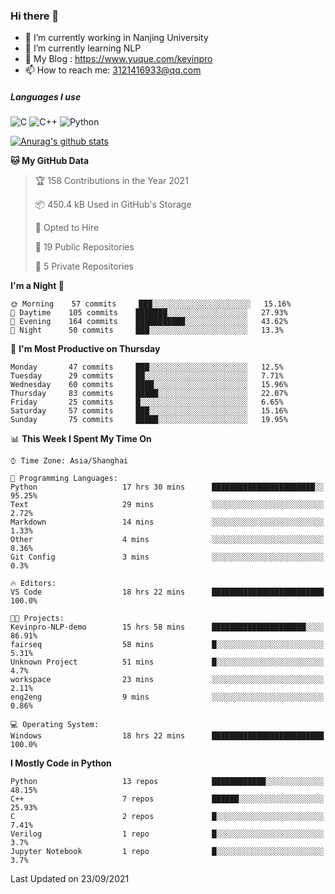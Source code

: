 ### Hi there 👋

- 🔭 I’m currently working in Nanjing University
- 🌱 I’m currently learning NLP
- 👯 My Blog : https://www.yuque.com/kevinpro
- 📫 How to reach me: 3121416933@qq.com

##### Languages I use
![C](https://img.shields.io/badge/-C-000000?style=flat&logo=c)
![C++](https://img.shields.io/badge/-C++-000000?style=flat&logo=c%2B%2B)
![Python](https://img.shields.io/badge/-Python-000000?style=flat&logo=python)

[![Anurag's github stats](https://github-readme-stats.vercel.app/api?username=Ricardokevins)](https://github.com/anuraghazra/github-readme-stats)

<!--START_SECTION:waka-->
**🐱 My GitHub Data** 

> 🏆 158 Contributions in the Year 2021
 > 
> 📦 450.4 kB Used in GitHub's Storage 
 > 
> 💼 Opted to Hire
 > 
> 📜 19 Public Repositories 
 > 
> 🔑 5 Private Repositories  
 > 
**I'm a Night 🦉** 

```text
🌞 Morning    57 commits     ███░░░░░░░░░░░░░░░░░░░░░░   15.16% 
🌆 Daytime    105 commits    ███████░░░░░░░░░░░░░░░░░░   27.93% 
🌃 Evening    164 commits    ███████████░░░░░░░░░░░░░░   43.62% 
🌙 Night      50 commits     ███░░░░░░░░░░░░░░░░░░░░░░   13.3%

```
📅 **I'm Most Productive on Thursday** 

```text
Monday       47 commits     ███░░░░░░░░░░░░░░░░░░░░░░   12.5% 
Tuesday      29 commits     ██░░░░░░░░░░░░░░░░░░░░░░░   7.71% 
Wednesday    60 commits     ████░░░░░░░░░░░░░░░░░░░░░   15.96% 
Thursday     83 commits     █████░░░░░░░░░░░░░░░░░░░░   22.07% 
Friday       25 commits     █░░░░░░░░░░░░░░░░░░░░░░░░   6.65% 
Saturday     57 commits     ███░░░░░░░░░░░░░░░░░░░░░░   15.16% 
Sunday       75 commits     █████░░░░░░░░░░░░░░░░░░░░   19.95%

```


📊 **This Week I Spent My Time On** 

```text
⌚︎ Time Zone: Asia/Shanghai

💬 Programming Languages: 
Python                   17 hrs 30 mins      ███████████████████████░░   95.25% 
Text                     29 mins             ░░░░░░░░░░░░░░░░░░░░░░░░░   2.72% 
Markdown                 14 mins             ░░░░░░░░░░░░░░░░░░░░░░░░░   1.33% 
Other                    4 mins              ░░░░░░░░░░░░░░░░░░░░░░░░░   0.36% 
Git Config               3 mins              ░░░░░░░░░░░░░░░░░░░░░░░░░   0.3%

🔥 Editors: 
VS Code                  18 hrs 22 mins      █████████████████████████   100.0%

🐱‍💻 Projects: 
Kevinpro-NLP-demo        15 hrs 58 mins      █████████████████████░░░░   86.91% 
fairseq                  58 mins             █░░░░░░░░░░░░░░░░░░░░░░░░   5.31% 
Unknown Project          51 mins             █░░░░░░░░░░░░░░░░░░░░░░░░   4.7% 
workspace                23 mins             ░░░░░░░░░░░░░░░░░░░░░░░░░   2.11% 
eng2eng                  9 mins              ░░░░░░░░░░░░░░░░░░░░░░░░░   0.86%

💻 Operating System: 
Windows                  18 hrs 22 mins      █████████████████████████   100.0%

```

**I Mostly Code in Python** 

```text
Python                   13 repos            ████████████░░░░░░░░░░░░░   48.15% 
C++                      7 repos             ██████░░░░░░░░░░░░░░░░░░░   25.93% 
C                        2 repos             █░░░░░░░░░░░░░░░░░░░░░░░░   7.41% 
Verilog                  1 repo              █░░░░░░░░░░░░░░░░░░░░░░░░   3.7% 
Jupyter Notebook         1 repo              █░░░░░░░░░░░░░░░░░░░░░░░░   3.7%

```



 Last Updated on 23/09/2021
<!--END_SECTION:waka-->
